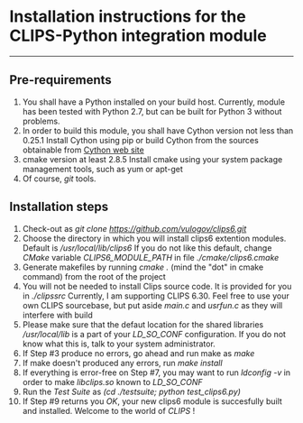 # Installation instructions for the CLIPS-Python integration module
------

## Pre-requirements

1. You shall have a Python installed on your build host. Currently, module has been tested with Python 2.7, but can be built for Python 3 without problems.
2. In order to build this module, you shall have Cython  version not less than 0.25.1 Install Cython using pip or build Cython from the sources obtainable from [Cython web site](http://www.cython.org)
3. cmake version at least 2.8.5 Install cmake using your system package management tools, such as yum or apt-get
4. Of course, *git* tools.

## Installation steps

1. Check-out as _git clone https://github.com/vulogov/clips6.git_ 
2. Choose the directory in which you will install clips6 extention modules. Default is _/usr/local/lib/clips6_ If you do not like this default, change *CMake* variable *CLIPS6_MODULE_PATH* in file _./cmake/clips6.cmake_
3. Generate makefiles by running _cmake ._ (mind the "dot" in cmake command) from the root of the project
4. You will not be needed to install Clips source code. It is provided for you in _./clipssrc_ Currently, I am supporting CLIPS 6.30. Feel free to use your own CLIPS sourcebase, but put aside _main.c_ and _usrfun.c_ as they will interfere with build
5. Please make sure that the defaut location for the shared libraries _/usr/local/lib_ is a part of your *LD_SO_CONF* configuration. If you do not know what this is, talk to your system administrator.
6. If Step #3 produce no errors, go ahead and run make as _make_
7. If make doesn't produced any errors, run _make install_
8. If everything is error-free on Step #7, you may want to run _ldconfig -v_ in order to make _libclips.so_ known to *LD_SO_CONF*
9. Run the *Test Suite* as _(cd ./testsuite; python test_clips6.py)_
10. If Step #9 returns you *OK*, your new clips6 module is succesfully built and installed. Welcome to the world of *CLIPS* !

